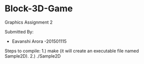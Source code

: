 # Block-3D-Game
Graphics Assignment 2


Submitted By: 
- Eavanshi Arora
-201501115

Steps to compile:
1.) make (it will create an executable file named Sample2D).
2.) ./Sample2D

